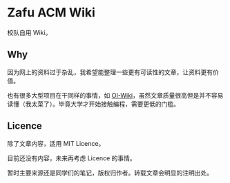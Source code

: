 # Zafu ACM Wiki

校队自用 Wiki。

## Why

因为网上的资料过于杂乱，我希望能整理一些更有可读性的文章，让资料更有价值。

也有很多大型项目在干同样的事情，如 [OI-Wiki](https://oi-wiki.org)，虽然文章质量很高但是并不容易读懂（我太菜了）。毕竟大学才开始接触编程，需要更低的门槛。

## Licence

除了文章内容，适用 MIT Licence。

目前还没有内容，未来再考虑 Licence 的事情。

暂时主要来源还是同学们的笔记，版权归作者。转载文章会明显的注明出处。

